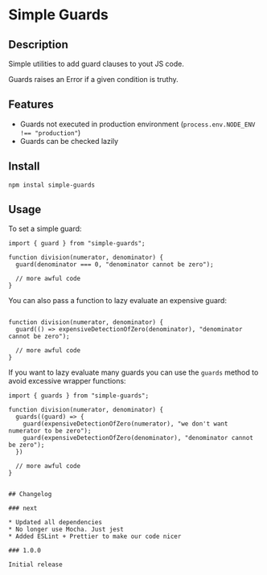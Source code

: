 # Simple Guards

## Description

Simple utilities to add guard clauses to yout JS code.

Guards raises an Error if a given condition is truthy.

## Features

* Guards not executed in production environment (`process.env.NODE_ENV !== "production"`)
* Guards can be checked lazily

## Install

```
npm instal simple-guards
````

## Usage

To set a simple guard:

```
import { guard } from "simple-guards";

function division(numerator, denominator) {
  guard(denominator === 0, "denominator cannot be zero");

  // more awful code
}
```

You can also pass a function to lazy evaluate an expensive guard:

```

function division(numerator, denominator) {
  guard(() => expensiveDetectionOfZero(denominator), "denominator cannot be zero");

  // more awful code
}

```

If you want to lazy evaluate many guards you can use the `guards` method to
avoid excessive wrapper functions:

```
import { guards } from "simple-guards";

function division(numerator, denominator) {
  guards((guard) => {
    guard(expensiveDetectionOfZero(numerator), "we don't want numerator to be zero");
    guard(expensiveDetectionOfZero(denominator), "denominator cannot be zero");
  })

  // more awful code
}


## Changelog

### next

* Updated all dependencies
* No longer use Mocha. Just jest
* Added ESLint + Prettier to make our code nicer

### 1.0.0

Initial release

